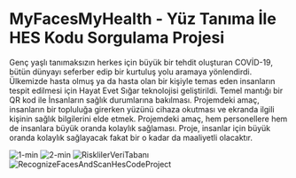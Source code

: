 # MyFacesMyHealth - Yüz Tanıma İle HES Kodu Sorgulama Projesi
Genç yaşlı tanımaksızın herkes için büyük bir tehdit oluşturan COVİD-19, bütün dünyayı seferber edip bir kurtuluş yolu aramaya yönlendirdi. Ülkemizde hasta olmuş ya da hasta olan bir kişiyle temas eden insanların tespit edilmesi için Hayat Evet Sığar teknolojisi geliştirildi. Temel mantığı bir QR kod ile İnsanların sağlık durumlarına bakılması. Projemdeki amaç, insanların bir topluluğa girerken yüzünü cihaza okutması ve ekranda ilgili kişinin sağlık bilgilerini elde etmek. Projemdeki amaç, hem personellere hem de insanlara büyük oranda kolaylık sağlaması. Proje, insanlar için büyük oranda kolaylık sağlayacak fakat bir o kadar da maaliyetli olacaktır.

![1-min](https://user-images.githubusercontent.com/86807316/163622463-3965ec14-9cdf-4f65-a0d6-1c6bea083dd9.png)
![2-min](https://user-images.githubusercontent.com/86807316/163622561-77f15dad-a36b-448f-bfe8-1748804bb821.png)
![RisklilerVeriTabanı](https://user-images.githubusercontent.com/86807316/163622579-79646c44-4b34-4358-8084-6fd81ad24c22.PNG)
![RecognizeFacesAndScanHesCodeProject](https://user-images.githubusercontent.com/86807316/163622592-4ecc43c8-6bfa-4291-9a26-479e628c9066.png)
